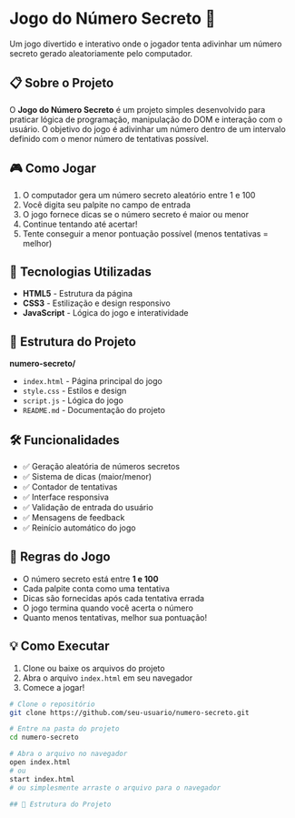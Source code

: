 # Jogo do Número Secreto 🎯

Um jogo divertido e interativo onde o jogador tenta adivinhar um número secreto gerado aleatoriamente pelo computador.

## 📋 Sobre o Projeto

O **Jogo do Número Secreto** é um projeto simples desenvolvido para praticar lógica de programação, manipulação do DOM e interação com o usuário. O objetivo do jogo é adivinhar um número dentro de um intervalo definido com o menor número de tentativas possível.

## 🎮 Como Jogar

1. O computador gera um número secreto aleatório entre 1 e 100
2. Você digita seu palpite no campo de entrada
3. O jogo fornece dicas se o número secreto é maior ou menor
4. Continue tentando até acertar!
5. Tente conseguir a menor pontuação possível (menos tentativas = melhor)

## 🚀 Tecnologias Utilizadas

- **HTML5** - Estrutura da página
- **CSS3** - Estilização e design responsivo
- **JavaScript** - Lógica do jogo e interatividade

## 📁 Estrutura do Projeto

**numero-secreto/**
- `index.html` - Página principal do jogo
- `style.css` - Estilos e design  
- `script.js` - Lógica do jogo
- `README.md` - Documentação do projeto

## 🛠️ Funcionalidades

- ✅ Geração aleatória de números secretos
- ✅ Sistema de dicas (maior/menor)
- ✅ Contador de tentativas
- ✅ Interface responsiva
- ✅ Validação de entrada do usuário
- ✅ Mensagens de feedback
- ✅ Reinício automático do jogo

## 🎯 Regras do Jogo

- O número secreto está entre **1 e 100**
- Cada palpite conta como uma tentativa
- Dicas são fornecidas após cada tentativa errada
- O jogo termina quando você acerta o número
- Quanto menos tentativas, melhor sua pontuação!

## 💡 Como Executar

1. Clone ou baixe os arquivos do projeto
2. Abra o arquivo `index.html` em seu navegador
3. Comece a jogar!

```bash
# Clone o repositório
git clone https://github.com/seu-usuario/numero-secreto.git

# Entre na pasta do projeto
cd numero-secreto

# Abra o arquivo no navegador
open index.html
# ou
start index.html
# ou simplesmente arraste o arquivo para o navegador

## 📁 Estrutura do Projeto
